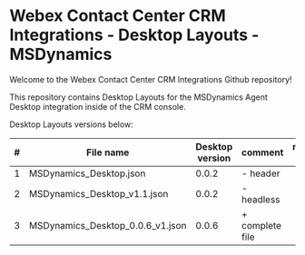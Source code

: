 # Webex Contact Center CRM Integrations - Desktop Layouts - MSDynamics

Welcome to the Webex Contact Center CRM Integrations Github repository!

This repository contains Desktop Layouts for the MSDynamics Agent Desktop integration inside of the CRM console.

Desktop Layouts versions below:

| #   | File name                         | Desktop version | comment         | reviewed by         |
| --- | --------------------------------- | --------------- | --------------- | ------------------- |
| 1   | MSDynamics_Desktop.json           | 0.0.2           | - header        |                     |
| 2   | MSDynamics_Desktop_v1.1.json      | 0.0.2           | - headless      |                     |
| 3   | MSDynamics_Desktop_0.0.6_v1.json  | 0.0.6           | + complete file |                     |


